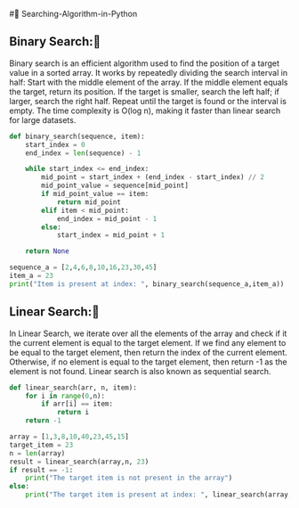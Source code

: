 #🚀 Searching-Algorithm-in-Python

## Binary Search:💫
Binary search is an efficient algorithm used to find the position of a target value in a sorted array. It works by repeatedly dividing the search interval in half:
Start with the middle element of the array.
If the middle element equals the target, return its position.
If the target is smaller, search the left half; if larger, search the right half.
Repeat until the target is found or the interval is empty.
The time complexity is O(log n), making it faster than linear search for large datasets.

```python
def binary_search(sequence, item):
    start_index = 0
    end_index = len(sequence) - 1

    while start_index <= end_index:
        mid_point = start_index + (end_index - start_index) // 2
        mid_point_value = sequence[mid_point]
        if mid_point_value == item:
            return mid_point
        elif item < mid_point:
            end_index = mid_point - 1
        else:
            start_index = mid_point + 1

    return None

sequence_a = [2,4,6,8,10,16,23,30,45]
item_a = 23
print("Item is present at index: ", binary_search(sequence_a,item_a))
```

## Linear Search:💫
In Linear Search, we iterate over all the elements of the array and check if it the current element is equal to the target element. If we find any element to be equal to the target element, then return the index of the current element. Otherwise, if no element is equal to the target element, then return -1 as the element is not found. Linear search is also known as sequential search.

``` python
def linear_search(arr, n, item):
    for i in range(0,n):
        if arr[i] == item:
            return i
    return -1

array = [1,3,8,10,40,23,45,15]
target_item = 23
n = len(array)
result = linear_search(array,n, 23)
if result == -1:
    print("The target item is not present in the array")
else:
    print("The target item is present at index: ", linear_search(array, n, 23))
```
